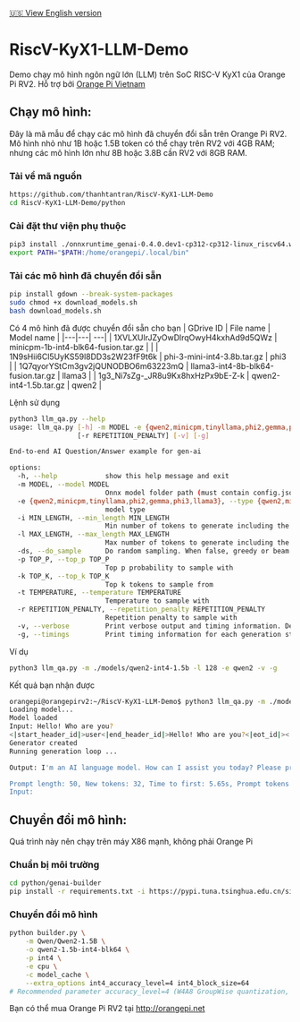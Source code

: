 [🇺🇸 View English version](README.md)

# RiscV-KyX1-LLM-Demo
Demo chạy mô hình ngôn ngữ lớn (LLM) trên SoC RISC-V KyX1 của Orange Pi RV2. 
Hỗ trợ bởi [Orange Pi Vietnam](https://www.facebook.com/orangepivietnam/)

## Chạy mô hình:
Đây là mã mẫu để chạy các mô hình đã chuyển đổi sẵn trên Orange Pi RV2. Mô hình nhỏ như 1B hoặc 1.5B token có thể chạy trên RV2 với 4GB RAM; nhưng các mô hình lớn như 8B hoặc 3.8B cần RV2 với 8GB RAM.

### Tải về mã nguồn
```bash
https://github.com/thanhtantran/RiscV-KyX1-LLM-Demo
cd RiscV-KyX1-LLM-Demo/python
```

### Cài đặt thư viện phụ thuộc
```bash
pip3 install ./onnxruntime_genai-0.4.0.dev1-cp312-cp312-linux_riscv64.whl ./ky_ort-1.2.2-cp312-cp312-linux_riscv64.whl --break-system-packages
export PATH="$PATH:/home/orangepi/.local/bin"
```

### Tải các mô hình đã chuyển đổi sẵn
```bash
pip install gdown --break-system-packages
sudo chmod +x download_models.sh
bash download_models.sh
```

Có 4 mô hình đã được chuyển đổi sẵn cho bạn
| GDrive ID | File name | Model name |
|---|---| ---|
| 1XVLXUlrJZyOwDlrqOwyH4kxhAd9d5QWz | minicpm-1b-int4-blk64-fusion.tar.gz | |
| 1N9sHii6Cl5UyKS59l8DD3s2W23fF9t6k | phi-3-mini-int4-3.8b.tar.gz | phi3 |
| 1Q7qyorYStCm3gv2jQUNODBO6m63223mQ | llama3-int4-8b-blk64-fusion.tar.gz | llama3 |
| 1g3_Ni7sZg-_JR8u9Kx8hxHzPx9bE-Z-k | qwen2-int4-1.5b.tar.gz | qwen2 |

Lệnh sử dụng
```bash
python3 llm_qa.py --help
usage: llm_qa.py [-h] -m MODEL -e {qwen2,minicpm,tinyllama,phi2,gemma,phi3,llama3} [-i MIN_LENGTH] [-l MAX_LENGTH] [-ds] [-p TOP_P] [-k TOP_K] [-t TEMPERATURE]
                 [-r REPETITION_PENALTY] [-v] [-g]

End-to-end AI Question/Answer example for gen-ai

options:
  -h, --help            show this help message and exit
  -m MODEL, --model MODEL
                        Onnx model folder path (must contain config.json and model.onnx)
  -e {qwen2,minicpm,tinyllama,phi2,gemma,phi3,llama3}, --type {qwen2,minicpm,tinyllama,phi2,gemma,phi3,llama3}
                        model type
  -i MIN_LENGTH, --min_length MIN_LENGTH
                        Min number of tokens to generate including the prompt
  -l MAX_LENGTH, --max_length MAX_LENGTH
                        Max number of tokens to generate including the prompt
  -ds, --do_sample      Do random sampling. When false, greedy or beam search are used to generate the output. Defaults to false
  -p TOP_P, --top_p TOP_P
                        Top p probability to sample with
  -k TOP_K, --top_k TOP_K
                        Top k tokens to sample from
  -t TEMPERATURE, --temperature TEMPERATURE
                        Temperature to sample with
  -r REPETITION_PENALTY, --repetition_penalty REPETITION_PENALTY
                        Repetition penalty to sample with
  -v, --verbose         Print verbose output and timing information. Defaults to false
  -g, --timings         Print timing information for each generation step. Defaults to false
```

Ví dụ
```bash
python3 llm_qa.py -m ./models/qwen2-int4-1.5b -l 128 -e qwen2 -v -g
```
Kết quả bạn nhận được
```bash
orangepi@orangepirv2:~/RiscV-KyX1-LLM-Demo$ python3 llm_qa.py -m ./models/qwen2-int4-1.5b -l 128 -e qwen2 -v -g
Loading model...
Model loaded
Input: Hello! Who are you?
<|start_header_id|>user<|end_header_id|>Hello! Who are you?<|eot_id|><|start_header_id|>assistant<|end_header_id|>
Generator created
Running generation loop ...

Output: I'm an AI language model. How can I assist you today? Please provide more information about your question or concern.<|eot_1|>

Prompt length: 50, New tokens: 32, Time to first: 5.65s, Prompt tokens per second: 8.86 tps, New tokens per second: 5.36 tps
Input: 
```

## Chuyển đổi mô hình:
Quá trình này nên chạy trên máy X86 mạnh, không phải Orange Pi

### Chuẩn bị môi trường
```bash
cd python/genai-builder
pip install -r requirements.txt -i https://pypi.tuna.tsinghua.edu.cn/simple --break-system-packages
```

### Chuyển đổi mô hình
```bash
python builder.py \
    -m Qwen/Qwen2-1.5B \
    -o qwen2-1.5b-int4-blk64 \
    -p int4 \
    -e cpu \
    -c model_cache \
    --extra_options int4_accuracy_level=4 int4_block_size=64
# Recommended parameter accuracy_level=4 (W4A8 GroupWise quantization, block_size=64)
```

Bạn có thể mua Orange Pi RV2 tại http://orangepi.net
